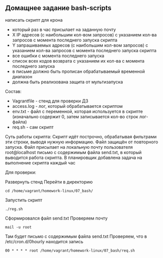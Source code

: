 ## Домащнее задание bash-scripts

написать скрипт для крона
- который раз в час присылает на заданную почту
- X IP адресов (с наибольшим кол-вом запросов) с указанием кол-ва запросов c момента последнего запуска скрипта
- Y запрашиваемых адресов (с наибольшим кол-вом запросов) с указанием кол-ва запросов c момента последнего запуска скрипта
- все ошибки c момента последнего запуска
- список всех кодов возврата с указанием их кол-ва с момента последнего запуска
- в письме должно быть прописан обрабатываемый временной диапазон
- должна быть реализована защита от мультизапуска


Состав:
- Vagrantfile - стенд для проверки ДЗ
- access.log - лог, который обрабатывается скриптом
- env.txt - файл с переменной, которая используется в скрипте (изначально содержит 0, затем записывается кол-во строк лог-файла)
- req.sh - сам скрипт

Суть работы скрипта:
Скрипт идёт построчно, обрабатывая фильтрами эти строки, выводя нужную информацию. Файл защищён от повторного запуска. 
Файл присылает на локальную почту пользователя root@localhost письмо с содержимым файла send.txt, в который выводится работа скрипта.
В планировщик добавлена задача на выполнение скрипта каждый час

Для проверки:

Развернуть стенд
Перейти в директорию 
```
cd /home/vagrant/homework-linux/07_bash/
```
Запустить скрипт 
```
./reg.sh
```
Сформировался файл send.txt
Проверяем почту
```
mail -u root
```
Там будет письмо с содержимым файла send.txt
Проверяем, что в /etc/cron.d/0hourly находится запись 
```
00 * * * * root /home/vagrant/homework-linux/07_bash/req.sh
```